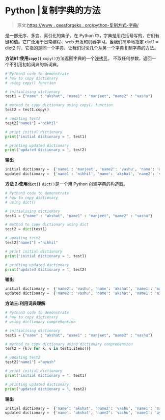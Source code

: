 # Python |复制字典的方法

> 原文:[https://www . geesforgeks . org/python-复制方式-字典/](https://www.geeksforgeeks.org/python-ways-to-copy-dictionary/)

是一部无序、多变、索引化的集子。在 Python 中，字典是用花括号写的，它们有键和值。它广泛用于日常编程、web 开发和机器学习。当我们简单地指定 dict1 = dict2 时，它指的是同一个字典。让我们讨论几个从另一个字典复制字典的方法。

**方法#1:使用`copy()`**
`copy()`方法返回字典的一个[浅拷贝](https://www.geeksforgeeks.org/copy-python-deep-copy-shallow-copy/)。
不取任何参数，返回一个不引用初始词典的新词典。

```py
# Python3 code to demonstrate
# how to copy dictionary
# using copy() function

# initialising dictionary
test1 = {"name" : "akshat", "name1" : "manjeet", "name2" : "vashu"}

# method to copy dictionary using copy() function
test2 = test1.copy()

# updating test2
test2["name1"] ="nikhil"

# print initial dictionary
print("initial dictionary = ", test1)

# printing updated dictionary
print("updated dictionary = ", test2)
```

**输出**

```py
initial dictionary =  {'name1': 'manjeet', 'name2': 'vashu', 'name': 'akshat'}
updated dictionary =  {'name1': 'nikhil', 'name': 'akshat', 'name2': 'vashu'}

```

**方法 2:使用`dict()`**
`dict()`是一个用 Python 创建字典的构造器。

```py
# Python3 code to demonstrate
# how to copy dictionary
# using dict()

# initialising dictionary
test1 = {"name" : "akshat", "name1" : "manjeet", "name2" : "vashu"}

# method to copy dictionary using dict
test2 = dict(test1)

# updating test2
test2["name1"] ="nikhil"

# print initial dictionary
print("initial dictionary = ", test1)

# printing updated dictionary
print("updated dictionary = ", test2)
```

**输出**

```py
initial dictionary =  {'name2': 'vashu', 'name': 'akshat', 'name1': 'manjeet'}
updated dictionary =  {'name2': 'vashu', 'name': 'akshat', 'name1': 'nikhil'}

```

**方法三:利用词典理解**

```py
# Python3 code to demonstrate
# how to copy dictionary
# using dictionary comprehension

# initialising dictionary
test1 = {"name" : "akshat", "name1" : "manjeet", "name2" : "vashu"}

# method to copy dictionary using dictionary comprehension
test2 = {k:v for k, v in test1.items()}

# updating test2
test2["name1"] ="ayush"

# print initial dictionary
print("initial dictionary = ", test1)

# printing updated dictionary
print("updated dictionary = ", test2)
```

**输出**

```py
initial dictionary =  {'name': 'akshat', 'name2': 'vashu', 'name1': 'manjeet'}
updated dictionary =  {'name': 'akshat', 'name2': 'vashu', 'name1': 'ayush'}

```